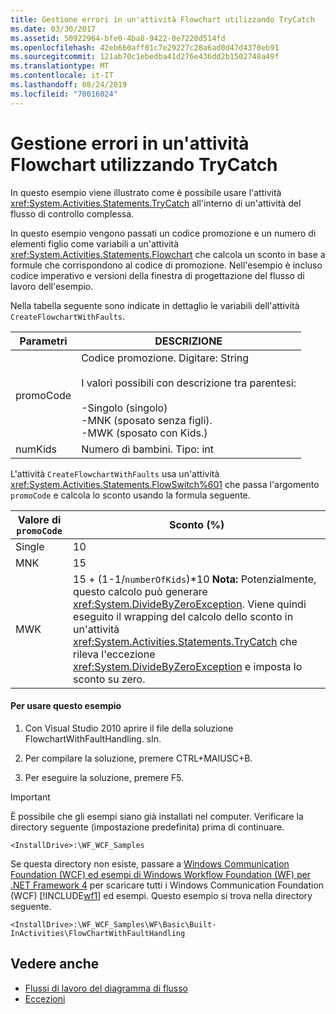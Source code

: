 ```yaml
---
title: Gestione errori in un'attività Flowchart utilizzando TryCatch
ms.date: 03/30/2017
ms.assetid: 50922964-bfe0-4ba8-9422-0e7220d514fd
ms.openlocfilehash: 42eb660aff01c7e29227c28a6ad0d47d4370eb91
ms.sourcegitcommit: 121ab70c1ebedba41d276e436dd2b1502748a49f
ms.translationtype: MT
ms.contentlocale: it-IT
ms.lasthandoff: 08/24/2019
ms.locfileid: "70016024"
---
```

# <a name="fault-handling-in-a-flowchart-activity-using-trycatch"></a>Gestione errori in un'attività Flowchart utilizzando TryCatch

In questo esempio viene illustrato come è possibile usare l'attività <xref:System.Activities.Statements.TryCatch> all'interno di un'attività del flusso di controllo complessa.

In questo esempio vengono passati un codice promozione e un numero di elementi figlio come variabili a un'attività <xref:System.Activities.Statements.Flowchart> che calcola un sconto in base a formule che corrispondono al codice di promozione. Nell'esempio è incluso codice imperativo e versioni della finestra di progettazione del flusso di lavoro dell'esempio.

Nella tabella seguente sono indicate in dettaglio le variabili dell'attività `CreateFlowchartWithFaults`.

|Parametri|DESCRIZIONE|
|----------------|-----------------|
|promoCode|Codice promozione. Digitare:  String<br /><br /> I valori possibili con descrizione tra parentesi:<br /><br /> -Singolo (singolo)<br />-MNK (sposato senza figli).<br />-MWK (sposato con Kids.)|
|numKids|Numero di bambini. Tipo: int|

L'attività `CreateFlowchartWithFaults` usa un'attività <xref:System.Activities.Statements.FlowSwitch%601> che passa l'argomento `promoCode` e calcola lo sconto usando la formula seguente.

|Valore di `promoCode`|Sconto (%)|
|--------------------------|--------------------|
|Single|10|
|MNK|15|
|MWK|15 + (1-1/`numberOfKids`)\*10 **Nota:**  Potenzialmente, questo calcolo può generare <xref:System.DivideByZeroException>. Viene quindi eseguito il wrapping del calcolo dello sconto in un'attività <xref:System.Activities.Statements.TryCatch> che rileva l'eccezione <xref:System.DivideByZeroException> e imposta lo sconto su zero.|

#### <a name="to-use-this-sample"></a>Per usare questo esempio

1. Con Visual Studio 2010 aprire il file della soluzione FlowchartWithFaultHandling. sln.

2. Per compilare la soluzione, premere CTRL+MAIUSC+B.

3. Per eseguire la soluzione, premere F5.

> [!IMPORTANT]
> È possibile che gli esempi siano già installati nel computer. Verificare la directory seguente (impostazione predefinita) prima di continuare.
>
> `<InstallDrive>:\WF_WCF_Samples`
>
> Se questa directory non esiste, passare a [Windows Communication Foundation (WCF) ed esempi di Windows Workflow Foundation (WF) per .NET Framework 4](https://go.microsoft.com/fwlink/?LinkId=150780) per scaricare tutti i Windows Communication Foundation (WCF) [!INCLUDE[wf1](../../../../includes/wf1-md.md)] ed esempi. Questo esempio si trova nella directory seguente.
>
> `<InstallDrive>:\WF_WCF_Samples\WF\Basic\Built-InActivities\FlowChartWithFaultHandling`

## <a name="see-also"></a>Vedere anche

- [Flussi di lavoro del diagramma di flusso](../flowchart-workflows.md)
- [Eccezioni](../exceptions.md)
